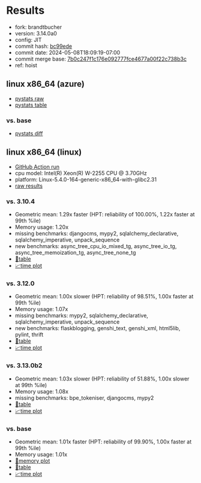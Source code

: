 # Results

- fork: brandtbucher
- version: 3.14.0a0
- config: JIT
- commit hash: [bc99ede](https://github.com/brandtbucher/cpython/commit/bc99ede)
- commit date: 2024-05-08T18:09:19-07:00
- commit merge base: [7b0c247f1c176e092777fce4677a00f22c738b3c](https://github.com/brandtbucher/cpython/commit/7b0c247f1c176e092777fce4677a00f22c738b3c)
- ref: hoist

## linux x86_64 (azure)

- [pystats raw](bm-20240508-azure-x86_64-brandtbucher-hoist-3.14.0a0-bc99ede-pystats.json)
- [pystats table](bm-20240508-azure-x86_64-brandtbucher-hoist-3.14.0a0-bc99ede-pystats.md)

### vs. base

- [pystats diff](bm-20240508-azure-x86_64-brandtbucher-hoist-3.14.0a0-bc99ede-pystats-vs-base.md)

## linux x86_64 (linux)

- [GitHub Action run](https://github.com/faster-cpython/benchmarking/actions/runs/9010774069)
- cpu model: Intel(R) Xeon(R) W-2255 CPU @ 3.70GHz
- platform: Linux-5.4.0-164-generic-x86_64-with-glibc2.31
- [raw results](bm-20240508-linux-x86_64-brandtbucher-hoist-3.14.0a0-bc99ede.json)

### vs. 3.10.4

- Geometric mean: 1.29x faster (HPT: reliability of 100.00%, 1.22x faster at 99th %ile)
- Memory usage: 1.20x
- missing benchmarks: djangocms, mypy2, sqlalchemy_declarative, sqlalchemy_imperative, unpack_sequence
- new benchmarks: async_tree_cpu_io_mixed_tg, async_tree_io_tg, async_tree_memoization_tg, async_tree_none_tg
- [📄table](bm-20240508-linux-x86_64-brandtbucher-hoist-3.14.0a0-bc99ede-vs-3.10.4.md)
- [📈time plot](bm-20240508-linux-x86_64-brandtbucher-hoist-3.14.0a0-bc99ede-vs-3.10.4.svg)

### vs. 3.12.0

- Geometric mean: 1.00x slower (HPT: reliability of 98.51%, 1.00x faster at 99th %ile)
- Memory usage: 1.07x
- missing benchmarks: mypy2, sqlalchemy_declarative, sqlalchemy_imperative, unpack_sequence
- new benchmarks: flaskblogging, genshi_text, genshi_xml, html5lib, pylint, thrift
- [📄table](bm-20240508-linux-x86_64-brandtbucher-hoist-3.14.0a0-bc99ede-vs-3.12.0.md)
- [📈time plot](bm-20240508-linux-x86_64-brandtbucher-hoist-3.14.0a0-bc99ede-vs-3.12.0.svg)

### vs. 3.13.0b2

- Geometric mean: 1.03x slower (HPT: reliability of 51.88%, 1.00x slower at 99th %ile)
- Memory usage: 1.08x
- missing benchmarks: bpe_tokeniser, djangocms, mypy2
- [📄table](bm-20240508-linux-x86_64-brandtbucher-hoist-3.14.0a0-bc99ede-vs-3.13.0b2.md)
- [📈time plot](bm-20240508-linux-x86_64-brandtbucher-hoist-3.14.0a0-bc99ede-vs-3.13.0b2.svg)

### vs. base

- Geometric mean: 1.01x faster (HPT: reliability of 99.90%, 1.00x faster at 99th %ile)
- Memory usage: 1.01x
- [🧠memory plot](bm-20240508-linux-x86_64-brandtbucher-hoist-3.14.0a0-bc99ede-vs-base-mem.svg)
- [📄table](bm-20240508-linux-x86_64-brandtbucher-hoist-3.14.0a0-bc99ede-vs-base.md)
- [📈time plot](bm-20240508-linux-x86_64-brandtbucher-hoist-3.14.0a0-bc99ede-vs-base.svg)

